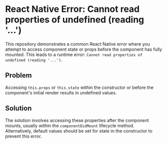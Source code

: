 # React Native Error: Cannot read properties of undefined (reading '...')

This repository demonstrates a common React Native error where you attempt to access component state or props before the component has fully mounted.  This leads to a runtime error: `Cannot read properties of undefined (reading '...')`.

## Problem

Accessing `this.props` or `this.state` within the constructor or before the component's initial render results in undefined values.

## Solution

The solution involves accessing these properties after the component mounts, usually within the `componentDidMount` lifecycle method.  Alternatively, default values should be set for state in the constructor to prevent this error.